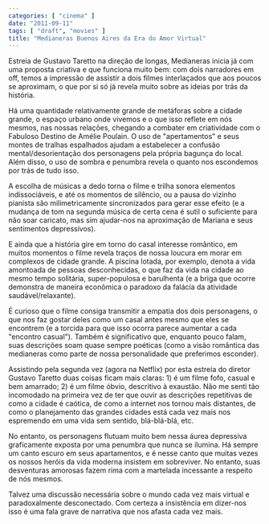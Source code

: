 ```yaml
---
categories: [ "cinema" ]
date: "2011-09-11"
tags: [ "draft", "movies" ]
title: "Medianeras Buenos Aires da Era do Amor Virtual"
---
```

Estreia de Gustavo Taretto na direção de longas, Medianeras inicia já
com uma proposta criativa e que funciona muito bem: com dois narradores
em off, temos a impressão de assistir a dois filmes interlaçados que
aos poucos se aproximam, o que por si só já revela muito sobre as
ideias por trás da história. 

Há uma quantidade relativamente grande de metáforas sobre a cidade
grande, o espaço urbano onde vivemos e o que isso reflete em nós mesmos,
nas nossas relações, chegando a combater em criatividade com o Fabuloso
Destino de Amélie Poulain. O uso de "apertamentos" e seus montes de
tralhas espalhados ajudam a estabelecer a confusão mental/desorientação
dos personagens pela própria bagunça do local. Além disso, o uso de
sombra e penumbra revela o quanto nos escondemos por trás de tudo isso.

A escolha de músicas a dedo torna o filme e trilha sonora elementos
indissociáveis, e até os momentos de silêncio, ou a pausa do vizinho
pianista são milimetricamente sincronizados para gerar esse efeito (e
a mudança de tom na segunda música de certa cena é sutil o suficiente
para não soar caricato, mas sim ajudar-nos na aproximação de Mariana
e seus sentimentos depressivos).

E ainda que a história gire em torno do casal interesse romântico,
em muitos momentos o filme revela traços de nossa loucura em morar em
complexos de cidade grande. A piscina lotada, por exemplo, denota a vida
amontoada de pessoas desconhecidas, o que faz da vida na cidade ao mesmo
tempo solitária, super-populosa e barulhenta (e a briga que ocorre
demonstra de maneira econômica o paradoxo da falácia da atividade
saudável/relaxante).

É curioso que o filme consiga transmitir a empatia dos dois personagens,
o que nos faz gostar deles como um casal antes mesmo que eles se encontrem
(e a torcida para que isso ocorra parece aumentar a cada "encontro
casual"). Também é significativo que, enquanto pouco falam, suas
descrições soam quase sempre poéticas (como a visão romântica das
medianeras como parte de nossa personalidade que preferimos esconder).

Assistindo pela segunda vez (agora na Netflix) por esta estreia do diretor
Gustavo Taretto duas coisas ficam mais claras: 1) é um filme fofo, casual
e bem amarrado; 2) é um filme óbvio, descritivo à exaustão. Não me
senti tão incomodado na primeira vez de ter que ouvir as descrições
repetitivas de como a cidade é caótica, de como a internet nos tornou
mais distantes, de como o planejamento das grandes cidades está cada
vez mais nos espremendo em uma vida sem sentido, blá-blá-blá, etc.

No entanto, os personagens flutuam muito bem nessa áurea depressiva
graficamente exposta por uma penumbra que nunca se ilumina. Há sempre um
canto escuro em seus apartamentos, e é nesse canto que muitas vezes os
nossos heróis da vida moderna insistem em sobreviver. No entanto, suas
desventuras amorosas fazem rima com a martelada incessante a respeito
de nós mesmos.

Talvez uma discussão necessária sobre o mundo cada vez mais virtual
e paradoxalmente desconectado. Com certeza a insistência em dizer-nos
isso é uma fala grave de narrativa que nos afasta cada vez mais.
